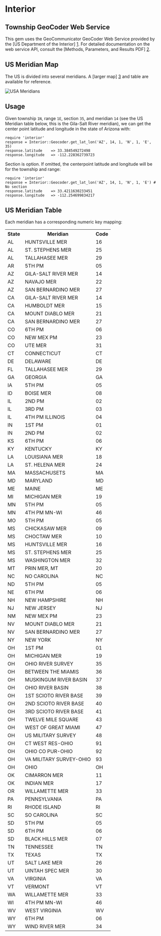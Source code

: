Interior
========

Township GeoCoder Web Service
-----------------------------
This gem uses the GeoCommunicator GeoCoder Web Service provided by the
[US Department of the Interior] [1]. For detailed documentation on the web service API, consult the
[Methods, Parameters, and Results PDF] [2].

[1]: http://www.geocommunicator.gov/GeoComm/lsis_home/townshipdecoder/index.htm "US Department of the Interior"
[2]: http://www.blm.gov/nils/GeoComm/documents/NILS_GeoCommunicator_Web_Services_TGC_Formats.pdf "Methods, Parameters, and Results PDF"

US Meridian Map
---------------
The US is divided into several meridians. A [larger map] [3] and table are available for reference.

![USA Meridians](https://github.com/climate/interior/raw/master/maps/meridians_small.jpg "USA Meridians")

[3]: https://github.com/climate/interior/raw/master/maps/meridians.jpg "Larger Map"

Usage
-----
Given township `1N`, range `1E`, section `35`, and meridian `14` (see the US Meridian table below, this is the Gila-Salt River meridian), we can get the center point latitude and longitude in the state of Arizona with:

    require 'interior'
    response = Interior::Geocoder.get_lat_lon('AZ', 14, 1, 'N', 1, 'E', 35)
    response.latitude    => 33.384549272498
    response.longitude   => -112.228362739723

Section is option. If omitted, the centerpoint latitude and longitude will be for the township and range:

    require 'interior'
    response = Interior::Geocoder.get_lat_lon('AZ', 14, 1, 'N', 1, 'E') # No section
    response.latitude    => 33.4211630233451
    response.longitude   => -112.254699834217

US Meridian Table
-----------------
Each meridian has a corresponding numeric key mapping:

<table>
  <tr>
    <th>State</th>
    <th>Meridian</th>
    <th>Code</th>
  </tr>
  <tr>
    <td>AL</td>
    <td>HUNTSVILLE MER</td>
    <td>16</td>
  </tr>
  <tr>
    <td>AL</td>
    <td>ST. STEPHENS MER</td>
    <td>25</td>
  </tr>
  <tr>
    <td>AL</td>
    <td>TALLAHASEE MER</td>
    <td>29</td>
  </tr>
  <tr>
    <td>AR</td>
    <td>5TH PM</td>
    <td>05</td>
  </tr>
  <tr>
    <td>AZ</td>
    <td>GILA-SALT RIVER MER</td>
    <td>14</td>
  </tr>
  <tr>
    <td>AZ</td>
    <td>NAVAJO MER</td>
    <td>22</td>
  </tr>
  <tr>
    <td>AZ</td>
    <td>SAN BERNARDINO MER</td>
    <td>27</td>
  </tr>
  <tr>
    <td>CA</td>
    <td>GILA-SALT RIVER MER</td>
    <td>14</td>
  </tr>
  <tr>
    <td>CA</td>
    <td>HUMBOLDT MER</td>
    <td>15</td>
  </tr>
  <tr>
    <td>CA</td>
    <td>MOUNT DIABLO MER</td>
    <td>21</td>
  </tr>
  <tr>
    <td>CA</td>
    <td>SAN BERNARDINO MER</td>
    <td>27</td>
  </tr>
  <tr>
    <td>CO</td>
    <td>6TH PM</td>
    <td>06</td>
  </tr>
  <tr>
    <td>CO</td>
    <td>NEW MEX PM</td>
    <td>23</td>
  </tr>
  <tr>
    <td>CO</td>
    <td>UTE MER</td>
    <td>31</td>
  </tr>
  <tr>
    <td>CT</td>
    <td>CONNECTICUT</td>
    <td>CT</td>
  </tr>
  <tr>
    <td>DE</td>
    <td>DELAWARE</td>
    <td>DE</td>
  </tr>
  <tr>
    <td>FL</td>
    <td>TALLAHASEE MER</td>
    <td>29</td>
  </tr>
  <tr>
    <td>GA</td>
    <td>GEORGIA</td>
    <td>GA</td>
  </tr>
  <tr>
    <td>IA</td>
    <td>5TH PM</td>
    <td>05</td>
  </tr>
  <tr>
    <td>ID</td>
    <td>BOISE MER</td>
    <td>08</td>
  </tr>
  <tr>
    <td>IL</td>
    <td>2ND PM</td>
    <td>02</td>
  </tr>
  <tr>
    <td>IL</td>
    <td>3RD PM</td>
    <td>03</td>
  </tr>
  <tr>
    <td>IL</td>
    <td>4TH PM ILLINOIS</td>
    <td>04</td>
  </tr>
  <tr>
    <td>IN</td>
    <td>1ST PM</td>
    <td>01</td>
  </tr>
  <tr>
    <td>IN</td>
    <td>2ND PM</td>
    <td>02</td>
  </tr>
  <tr>
    <td>KS</td>
    <td>6TH PM</td>
    <td>06</td>
  </tr>
  <tr>
    <td>KY</td>
    <td>KENTUCKY</td>
    <td>KY</td>
  </tr>
  <tr>
    <td>LA</td>
    <td>LOUISIANA MER</td>
    <td>18</td>
  </tr>
  <tr>
    <td>LA</td>
    <td>ST. HELENA MER</td>
    <td>24</td>
  </tr>
  <tr>
    <td>MA</td>
    <td>MASSACHUSETS</td>
    <td>MA</td>
  </tr>
  <tr>
    <td>MD</td>
    <td>MARYLAND</td>
    <td>MD</td>
  </tr>
  <tr>
    <td>ME</td>
    <td>MAINE</td>
    <td>ME</td>
  </tr>
  <tr>
    <td>MI</td>
    <td>MICHIGAN MER</td>
    <td>19</td>
  </tr>
  <tr>
    <td>MN</td>
    <td>5TH PM</td>
    <td>05</td>
  </tr>
  <tr>
    <td>MN</td>
    <td>4TH PM MN-WI</td>
    <td>46</td>
  </tr>
  <tr>
    <td>MO</td>
    <td>5TH PM</td>
    <td>05</td>
  </tr>
  <tr>
    <td>MS</td>
    <td>CHICKASAW MER</td>
    <td>09</td>
  </tr>
  <tr>
    <td>MS</td>
    <td>CHOCTAW MER</td>
    <td>10</td>
  </tr>
  <tr>
    <td>MS</td>
    <td>HUNTSVILLE MER</td>
    <td>16</td>
  </tr>
  <tr>
    <td>MS</td>
    <td>ST. STEPHENS MER</td>
    <td>25</td>
  </tr>
  <tr>
    <td>MS</td>
    <td>WASHINGTON MER</td>
    <td>32</td>
  </tr>
  <tr>
    <td>MT</td>
    <td>PRIN MER, MT</td>
    <td>20</td>
  </tr>
  <tr>
    <td>NC</td>
    <td>NO CAROLINA</td>
    <td>NC</td>
  </tr>
  <tr>
    <td>ND</td>
    <td>5TH PM</td>
    <td>05</td>
  </tr>
  <tr>
    <td>NE</td>
    <td>6TH PM</td>
    <td>06</td>
  </tr>
  <tr>
    <td>NH</td>
    <td>NEW HAMPSHIRE</td>
    <td>NH</td>
  </tr>
  <tr>
    <td>NJ</td>
    <td>NEW JERSEY</td>
    <td>NJ</td>
  </tr>
  <tr>
    <td>NM</td>
    <td>NEW MEX PM</td>
    <td>23</td>
  </tr>
  <tr>
    <td>NV</td>
    <td>MOUNT DIABLO MER</td>
    <td>21</td>
  </tr>
  <tr>
    <td>NV</td>
    <td>SAN BERNARDINO MER</td>
    <td>27</td>
  </tr>
  <tr>
    <td>NY</td>
    <td>NEW YORK</td>
    <td>NY</td>
  </tr>
  <tr>
    <td>OH</td>
    <td>1ST PM</td>
    <td>01</td>
  </tr>
  <tr>
    <td>OH</td>
    <td>MICHIGAN MER</td>
    <td>19</td>
  </tr>
  <tr>
    <td>OH</td>
    <td>OHIO RIVER SURVEY</td>
    <td>35</td>
  </tr>
  <tr>
    <td>OH</td>
    <td>BETWEEN THE MIAMIS</td>
    <td>36</td>
  </tr>
  <tr>
    <td>OH</td>
    <td>MUSKINGUM RIVER BASIN</td>
    <td>37</td>
  </tr>
  <tr>
    <td>OH</td>
    <td>OHIO RIVER BASIN</td>
    <td>38</td>
  </tr>
  <tr>
    <td>OH</td>
    <td>1ST SCIOTO RIVER BASE</td>
    <td>39</td>
  </tr>
  <tr>
    <td>OH</td>
    <td>2ND SCIOTO RIVER BASE</td>
    <td>40</td>
  </tr>
  <tr>
    <td>OH</td>
    <td>3RD SCIOTO RIVER BASE</td>
    <td>41</td>
  </tr>
  <tr>
    <td>OH</td>
    <td>TWELVE MILE SQUARE</td>
    <td>43</td>
  </tr>
  <tr>
    <td>OH</td>
    <td>WEST OF GREAT MIAMI</td>
    <td>47</td>
  </tr>
  <tr>
    <td>OH</td>
    <td>US MILITARY SURVEY</td>
    <td>48</td>
  </tr>
  <tr>
    <td>OH</td>
    <td>CT WEST RES-OHIO</td>
    <td>91</td>
  </tr>
  <tr>
    <td>OH</td>
    <td>OHIO CO PUR-OHIO</td>
    <td>92</td>
  </tr>
  <tr>
    <td>OH</td>
    <td>VA MILITARY SURVEY-OHIO</td>
    <td>93</td>
  </tr>
  <tr>
    <td>OH</td>
    <td>OHIO</td>
    <td>OH</td>
  </tr>
  <tr>
    <td>OK</td>
    <td>CIMARRON MER</td>
    <td>11</td>
  </tr>
  <tr>
    <td>OK</td>
    <td>INDIAN MER</td>
    <td>17</td>
  </tr>
  <tr>
    <td>OR</td>
    <td>WILLAMETTE MER</td>
    <td>33</td>
  </tr>
  <tr>
    <td>PA</td>
    <td>PENNSYLVANIA</td>
    <td>PA</td>
  </tr>
  <tr>
    <td>RI</td>
    <td>RHODE ISLAND</td>
    <td>RI</td>
  </tr>
  <tr>
    <td>SC</td>
    <td>SO CAROLINA</td>
    <td>SC</td>
  </tr>
  <tr>
    <td>SD</td>
    <td>5TH PM</td>
    <td>05</td>
  </tr>
  <tr>
    <td>SD</td>
    <td>6TH PM</td>
    <td>06</td>
  </tr>
  <tr>
    <td>SD</td>
    <td>BLACK HILLS MER</td>
    <td>07</td>
  </tr>
  <tr>
    <td>TN</td>
    <td>TENNESSEE</td>
    <td>TN</td>
  </tr>
  <tr>
    <td>TX</td>
    <td>TEXAS</td>
    <td>TX</td>
  </tr>
  <tr>
    <td>UT</td>
    <td>SALT LAKE MER</td>
    <td>26</td>
  </tr>
  <tr>
    <td>UT</td>
    <td>UINTAH SPEC MER</td>
    <td>30</td>
  </tr>
  <tr>
    <td>VA</td>
    <td>VIRGINIA</td>
    <td>VA</td>
  </tr>
  <tr>
    <td>VT</td>
    <td>VERMONT</td>
    <td>VT</td>
  </tr>
  <tr>
    <td>WA</td>
    <td>WILLAMETTE MER</td>
    <td>33</td>
  </tr>
  <tr>
    <td>WI</td>
    <td>4TH PM MN-WI</td>
    <td>46</td>
  </tr>
  <tr>
    <td>WV</td>
    <td>WEST VIRGINIA</td>
    <td>WV</td>
  </tr>
  <tr>
    <td>WY</td>
    <td>6TH PM</td>
    <td>06</td>
  </tr>
  <tr>
    <td>WY</td>
    <td>WIND RIVER MER</td>
    <td>34</td>
  </tr>
</table>
